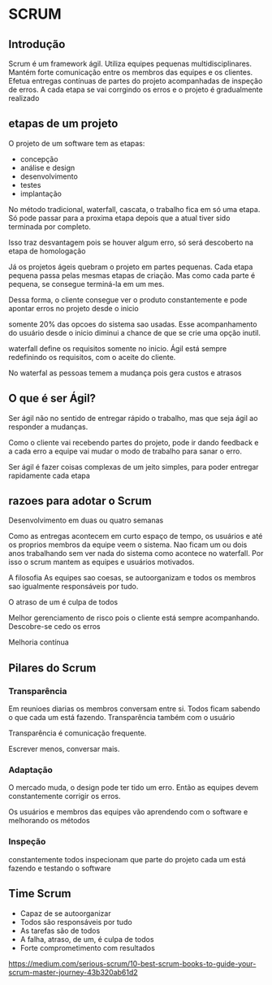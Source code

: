 # SCRUM

## Introdução

Scrum é um framework ágil. Utiliza equipes pequenas multidisciplinares. Mantém forte comunicação entre os membros das equipes e os clientes. Efetua entregas contínuas de partes do projeto acompanhadas de inspeção de erros. A cada etapa se vai corrgindo os erros e o projeto é gradualmente realizado

## etapas de um projeto
O projeto de um software tem as etapas:

- concepção
- análise e design
- desenvolvimento
- testes
- implantação

No método tradicional, waterfall, cascata, o trabalho fica em só uma etapa. Só pode passar para a proxima etapa depois que a atual tiver sido terminada por completo.

Isso traz desvantagem pois se houver algum erro, só será descoberto na etapa de homologação

Já os projetos ágeis quebram o projeto em partes pequenas. Cada etapa pequena passa pelas mesmas etapas de criação. Mas como cada parte é pequena, se consegue terminá-la em um mes.

Dessa forma, o cliente consegue ver o produto constantemente e pode apontar erros no projeto desde o inicio

somente 20% das opcoes do sistema sao usadas. Esse acompanhamento do usuário desde o inicio diminui a chance de que se crie uma opção inutil.

waterfall define os requisitos somente no inicio. Ágil está sempre redefinindo os requisitos, com o aceite do cliente.

No waterfal as pessoas temem a mudança pois gera custos e atrasos

## O que é ser Ágil?

Ser ágil não no sentido de entregar rápido o trabalho, mas que seja ágil ao responder a mudanças. 

Como o cliente vai recebendo partes do projeto, pode ir dando feedback e a cada erro a equipe vai mudar o modo de trabalho para sanar o erro.

Ser ágil é fazer coisas complexas de um jeito simples, para poder entregar rapidamente cada etapa

## razoes para adotar o Scrum

Desenvolvimento em duas ou quatro semanas

Como as entregas acontecem em curto espaço de tempo, os usuários e até os proprios membros da equipe veem o sistema. Nao ficam um ou dois anos trabalhando sem ver nada do sistema como acontece no waterfall. Por isso o scrum mantem as equipes e usuários motivados.

A filosofia As equipes sao coesas, se autoorganizam e todos os membros sao igualmente responsáveis por tudo.

O atraso de um é culpa de todos

Melhor gerenciamento de risco pois o cliente está sempre acompanhando. Descobre-se cedo os erros

Melhoria contínua

## Pilares do Scrum

### Transparência

Em reunioes diarias os membros conversam entre si. Todos ficam sabendo o que cada um está fazendo. Transparência também com o usuário

Transparência é comunicação frequente. 

Escrever menos, conversar mais.

### Adaptação

O mercado muda, o design pode ter tido um erro. Então as equipes devem constantemente corrigir os erros. 

Os usuários e membros das equipes vão aprendendo com o software e melhorando os métodos

### Inspeção

constantemente todos inspecionam que parte do projeto cada um está fazendo e testando o software

## Time Scrum

- Capaz de se autoorganizar
- Todos são responsáveis por tudo
- As tarefas são de todos
- A falha, atraso, de um, é culpa de todos
- Forte comprometimento com resultados

https://medium.com/serious-scrum/10-best-scrum-books-to-guide-your-scrum-master-journey-43b320ab61d2
